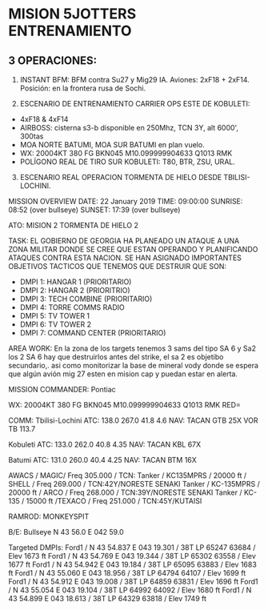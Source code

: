 # MISION 5JOTTERS ENTRENAMIENTO

## 3 OPERACIONES:
1. INSTANT BFM: BFM contra Su27 y Mig29 IA. Aviones: 2xF18 + 2xF14.  Posición: en la frontera rusa de Sochi.

2. ESCENARIO DE ENTRENAMIENTO CARRIER OPS ESTE DE KOBULETI:
-  4xF18 & 4xF14
- AIRBOSS:  cisterna s3-b disponible en 250Mhz, TCN 3Y, alt 6000', 300tas
- MOA NORTE BATUMI, MOA SUR BATUMI en plan vuelo.
- WX: 20004KT 380 FG BKN045 M10.099999904633 Q1013 RMK 
- POLÍGONO REAL DE TIRO SUR KOBULETI: T80, BTR, ZSU, URAL.

3.  ESCENARIO REAL  OPERACION TORMENTA DE HIELO DESDE TBILISI-LOCHINI. 
 
MISSION OVERVIEW 
DATE: 22 January 2019
TIME: 09:00:00
SUNRISE: 08:52 (over bullseye) 
SUNSET: 17:39 (over bullseye) 

ATO: MISION 2 TORMENTA DE HIELO 2

TASK:   EL GOBIERNO DE GEORGIA HA PLANEADO UN ATAQUE A UNA ZONA MILITAR DONDE SE CREE QUE ESTAN OPERANDO Y PLANIFICANDO ATAQUES CONTRA ESTA NACION. SE HAN ASIGNADO IMPORTANTES OBJETIVOS TACTICOS QUE TENEMOS QUE DESTRUIR QUE SON:

- DMPI 1: HANGAR 1 (PRIORITARIO)
- DMPI 2: HANGAR 2 (PRIORITRIO)
- DMPI 3: TECH COMBINE (PRIORITARIO)
- DMPI 4: TORRE COMMS RADIO
- DMPI 5: TV TOWER 1
- DMPI 6: TV TOWER 2
- DMPI 7: COMMAND CENTER (PRIORITARIO)


AREA WORK: En la zona de los targets tenemos 3 sams del tipo SA 6 y Sa2 los 2 SA 6 hay que destruirlos antes del strike, el sa 2 es objetibo secundario,. asi como monitorizar la base de mineral vody donde se espera que algún avión mig 27 esten en mision cap y  puedan  estar en alerta. 


MISSION COMMANDER: Pontiac

WX: 20004KT 380 FG BKN045 M10.099999904633 Q1013 RMK RED=

COMM: 
 Tbilisi-Lochini
   ATC: 138.0
        267.0
        41.8
        4.6
   NAV: TACAN GTB 25X
        VOR TB 113.7

 Kobuleti
   ATC: 133.0
        262.0
        40.8
        4.35
   NAV: TACAN KBL 67X

 Batumi
   ATC: 131.0
        260.0
        40.4
        4.25
   NAV: TACAN BTM 16X

 AWACS / MAGIC/ Freq 305.000 / TCN:
 Tanker / KC135MPRS / 20000 ft / SHELL / Freq 269.000 / TCN:42Y/NORESTE SENAKI
 Tanker / KC-135MPRS / 20000 ft / ARCO / Freq 268.000 / TCN:39Y/NORESTE SENAKI
Tanker / KC-135 / 15000 ft /TEXACO / Freq 251.000 / TCN:45Y/KUTAISI

RAMROD: MONKEYSPIT

B/E: Bullseye N 43 56.0 E 042 59.0

Targeted DMPIs: 
Ford1 / N 43 54.837 E 043 19.301 / 38T LP 65247 63684 / Elev 1673 ft
Ford1 / N 43 54.769 E 043 19.344 / 38T LP 65302 63558 / Elev 1677 ft
Ford1 / N 43 54.942 E 043 19.184 / 38T LP 65095 63883 / Elev 1683 ft
Ford1 / N 43 55.060 E 043 18.956 / 38T LP 64794 64107 / Elev 1699 ft
Ford1 / N 43 54.912 E 043 19.008 / 38T LP 64859 63831 / Elev 1696 ft
Ford1 / N 43 55.054 E 043 19.104 / 38T LP 64992 64092 / Elev 1680 ft
Ford1 / N 43 54.899 E 043 18.613 / 38T LP 64329 63818 / Elev 1749 ft



 
